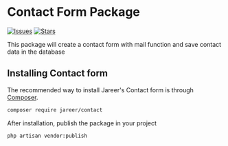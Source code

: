 # Contact Form Package

[![Issues](https://img.shields.io/github/issues/jareerzeenam/contact-package?style=flat-square)](https://github.com/jareerzeenam/contact-package/issues) [![Stars](https://img.shields.io/github/stars/jareerzeenam/contact-package)](https://github.com/jareerzeenam/contact-package/stargazers)

This package will create a contact form with mail function and save contact data in the database

## Installing Contact form

The recommended way to install Jareer's Contact form is through
[Composer](https://getcomposer.org/).

```bash
composer require jareer/contact
```

After installation, publish the package in your project 

```bash
php artisan vendor:publish
```
